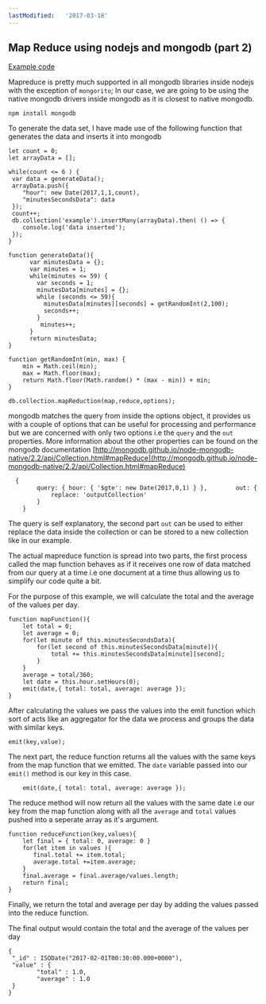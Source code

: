 ```yaml
---
lastModified:   '2017-03-18'
---
```


## Map Reduce using nodejs and mongodb (part 2)

[Example code](https://github.com/maisnamraju/mapreduce-nodejs)

Mapreduce is pretty much supported in all mongodb libraries inside nodejs with the exception of `mongorito`; In our case, we are going to be using the native mongodb drivers inside mongodb as it is closest to native mongodb.

```
npm install mongodb
```

To generate the data set, I have made use of the following function that generates the data and inserts it into mongodb

```
let count = 0;
let arrayData = [];

while(count <= 6 ) {
 var data = generateData();
 arrayData.push({
    "hour": new Date(2017,1,1,count),
 	"minutesSecondsData": data
 });
 count++; 
 db.collection('example').insertMany(arrayData).then( () => {
 	console.log('data inserted');
 });
}

function generateData(){
      var minutesData = {}; 
      var minutes = 1;
      while(minutes <= 59) {
        var seconds = 1;
        minutesData[minutes] = {};
        while (seconds <= 59){
          minutesData[minutes][seconds] = getRandomInt(2,100);
          seconds++;
        }
         minutes++;
      }
      return minutesData;
}

function getRandomInt(min, max) {
	min = Math.ceil(min);
	max = Math.floor(max);
	return Math.floor(Math.random() * (max - min)) + min;
}

```

```
db.collection.mapReduction(map,reduce,options);
```
mongodb matches the query from inside the options object, it provides us with a couple of options that can be useful for processing and performance but we are concerned with only two options i.e the `query` and the `out` properties. More information about the other properties can be found on the mongodb documentation [http://mongodb.github.io/node-mongodb-native/2.2/api/Collection.html#mapReduce](http://mongodb.github.io/node-mongodb-native/2.2/api/Collection.html#mapReduce)

```
  {
		query: { hour: { '$gte': new Date(2017,0,1) } },		out: {
			replace: 'outputCollection'
		}
	}
```
The query is self explanatory, the second part `out` can be used to either replace the data inside the collection or can be stored to a new collection like in our example. 


The actual mapreduce function is spread into two parts, the first process called the map function behaves as if it receives one row of data matched from our query at a time i.e one document at a time thus allowing us to simplify our code quite a bit. 

For the purpose of this example, we will calculate the total and the average of the values per day. 
 
```
function mapFunction(){
	let total = 0;
	let average = 0;
	for(let minute of this.minutesSecondsData){
		for(let second of this.minutesSecondsData[minute]){
			total += this.minutesSecondsData[minute][second];
		}
	}
	average = total/360;
	let date = this.hour.setHours(0);
	emit(date,{ total: total, average: average });
}
```
After calculating the values we pass the values into the emit function which sort of acts like an aggregator for the data we process and groups the data with similar keys.

```
emit(key,value);
```

The next part, the reduce function returns all the values with the same keys from the map function that we emitted. The `date` variable passed into our `emit()` method is our key in this case. 

```
	emit(date,{ total: total, average: average });
```	
The reduce method will now return all the values with the same date i.e our key from the map function along with all the `average` and `total` values pushed into a seperate array as it's argument. 

```
function reduceFunction(key,values){
	let final = { total: 0, average: 0 }
	for(let item in values ){
	   final.total += item.total;
	   average.total +=item.average;
	}
	final.average = final.average/values.length;
	return final;
}
```
Finally, we return the total and average per day by adding the values passed into the reduce function. 

The final output would contain the total and the average of the values per day 

```
{ 
 "_id" : ISODate("2017-02-01T00:30:00.000+0000"), 
 "value" : {
        "total" : 1.0, 
        "average" : 1.0
 }
}
```

